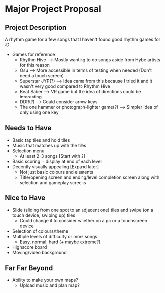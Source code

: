 # Major Project Proposal

## Project Description
A rhythm game for a few songs that I haven't found good rhythm games for :D 

- Games for reference
    - Rhythm Hive --> Mostly wanting to do songs aside from Hybe artists for this reason
    - Osu --> More accessible in terms of testing when needed (Don't need a touch screen)
    - Superstar JYP(?) --> Idea came from this because I tried it and it wasn't very good compared to Rhythm Hive
    - Beat Saber --> VR game but the idea of directions could be interesting 
    - DDR(?) --> Could consider arrow keys 
    - The one hammer or photograph-lighter game(?) --> Simpler idea of only using one key 

## Needs to Have 
- Basic tap tiles and hold tiles 
- Music that matches up with the tiles 
- Selection menu 
    - At least 2-3 songs [Start with 2]
- Basic scoring + display at end of each level
- Decently visually appealing [Expand later]
    - Not just basic colours and elements
    - Title/opening screen and ending/level completion screen along with selection and gameplay screens 

## Nice to Have 
- Slide (sliding from one spot to an adjacent one) tiles and swipe (on a touch device, swiping up) tiles 
    - Could change it to consider whether on a pc or a touchscreen device 
- Selection of colours/theme
- Multiple levels of difficulty or more songs
    - Easy, normal, hard (+ maybe extreme?)
- Highscore board
- Moving/video background

## Far Far Beyond
- Ability to make your own maps?
    - Upload music and plan map? 
